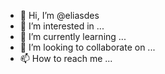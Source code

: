 - 👋 Hi, I’m @eliasdes
- 👀 I’m interested in ...
- 🌱 I’m currently learning ...
- 💞️ I’m looking to collaborate on ...
- 📫 How to reach me ...

<!---
eliasdes/eliasdes is a ✨ special ✨ repository because its `README.md` (this file) appears on your GitHub profile.
You can click the Preview link to take a look at your changes.
--->
